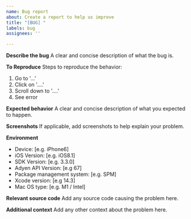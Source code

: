 ```yaml
---
name: Bug report
about: Create a report to help us improve
title: "[BUG] "
labels: bug
assignees: ''

---
```


**Describe the bug**
A clear and concise description of what the bug is.

**To Reproduce**
Steps to reproduce the behavior:
1. Go to '...'
2. Click on '....'
3. Scroll down to '....'
4. See error

**Expected behavior**
A clear and concise description of what you expected to happen.

**Screenshots**
If applicable, add screenshots to help explain your problem.

**Environment**
 - Device: [e.g. iPhone6]
 - iOS Version: [e.g. iOS8.1]
 - SDK Version: [e.g. 3.3.0]
 - Adyen API Version: [e.g 67]
 - Package management system: [e.g. SPM]
 - Xcode version: [e.g 14.3]
 - Mac OS type: [e.g. M1 / Intel]

**Relevant source code**
Add any source code causing the problem here.

**Additional context**
Add any other context about the problem here.
